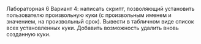 Лабораторная 6
Вариант 4: написать скрипт, позволяющий установить пользователю произвольную куки (с произвольным именем и значением, на произвольный срок). 
Вывести в табличном виде список всех установленных куки. Добавить возможность удалить вновь созданную куки.